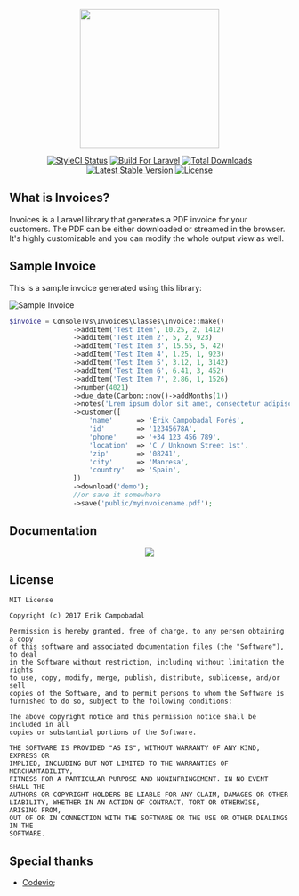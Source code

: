 <p align="center"><a href="https://erik.cat/projects/invoices"><img height="250" src="http://i.imgur.com/t9G3rFM.png"></a></p>

<p align="center">
<a href="https://styleci.io/repos/92863426"><img src="https://styleci.io/repos/92863426/shield?branch=master&style=flat" alt="StyleCI Status"></a>
<a href="https://styleci.io/repos/92863426"><img src="https://img.shields.io/badge/Built_for-Laravel-orange.svg" alt="Build For Laravel"></a>
<a href="https://packagist.org/packages/consoletvs/invoices"><img src="https://poser.pugx.org/consoletvs/invoices/d/total.svg" alt="Total Downloads"></a>
<a href="https://packagist.org/packages/consoletvs/invoices"><img src="https://poser.pugx.org/consoletvs/invoices/v/stable.svg" alt="Latest Stable Version"></a>
<a href="https://packagist.org/packages/consoletvs/invoices"><img src="https://poser.pugx.org/consoletvs/invoices/license.svg" alt="License"></a>
</p>

## What is Invoices?

Invoices is a Laravel library that generates a PDF invoice for your customers. The PDF can be either downloaded or
streamed in the browser. It's highly customizable and you can modify the whole output view as well.

## Sample Invoice

This is a sample invoice generated using this library:

![Sample Invoice](https://i.gyazo.com/768f5b59791162e432f9cdfa15f017bc.png)

```php
$invoice = ConsoleTVs\Invoices\Classes\Invoice::make()
                ->addItem('Test Item', 10.25, 2, 1412)
                ->addItem('Test Item 2', 5, 2, 923)
                ->addItem('Test Item 3', 15.55, 5, 42)
                ->addItem('Test Item 4', 1.25, 1, 923)
                ->addItem('Test Item 5', 3.12, 1, 3142)
                ->addItem('Test Item 6', 6.41, 3, 452)
                ->addItem('Test Item 7', 2.86, 1, 1526)
                ->number(4021)
                ->due_date(Carbon::now()->addMonths(1))
                ->notes('Lrem ipsum dolor sit amet, consectetur adipiscing elit.')
                ->customer([
                    'name'      => 'Èrik Campobadal Forés',
                    'id'        => '12345678A',
                    'phone'     => '+34 123 456 789',
                    'location'  => 'C / Unknown Street 1st',
                    'zip'       => '08241',
                    'city'      => 'Manresa',
                    'country'   => 'Spain',
                ])
                ->download('demo');
                //or save it somewhere
                ->save('public/myinvoicename.pdf');
```

## Documentation

<p align="center">
<a href="https://erik.cat/projects/invoices"><img src="http://i.imgur.com/47WnADd.png"></a>
</p>

## License

```
MIT License

Copyright (c) 2017 Erik Campobadal

Permission is hereby granted, free of charge, to any person obtaining a copy
of this software and associated documentation files (the "Software"), to deal
in the Software without restriction, including without limitation the rights
to use, copy, modify, merge, publish, distribute, sublicense, and/or sell
copies of the Software, and to permit persons to whom the Software is
furnished to do so, subject to the following conditions:

The above copyright notice and this permission notice shall be included in all
copies or substantial portions of the Software.

THE SOFTWARE IS PROVIDED "AS IS", WITHOUT WARRANTY OF ANY KIND, EXPRESS OR
IMPLIED, INCLUDING BUT NOT LIMITED TO THE WARRANTIES OF MERCHANTABILITY,
FITNESS FOR A PARTICULAR PURPOSE AND NONINFRINGEMENT. IN NO EVENT SHALL THE
AUTHORS OR COPYRIGHT HOLDERS BE LIABLE FOR ANY CLAIM, DAMAGES OR OTHER
LIABILITY, WHETHER IN AN ACTION OF CONTRACT, TORT OR OTHERWISE, ARISING FROM,
OUT OF OR IN CONNECTION WITH THE SOFTWARE OR THE USE OR OTHER DEALINGS IN THE
SOFTWARE.

```

## Special thanks

* [Codevio](https://github.com/codevio);
